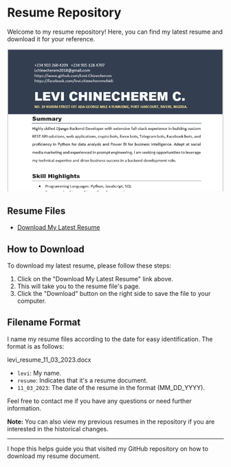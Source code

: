 # Resume Repository

Welcome to my resume repository! Here, you can find my latest resume and download it for your reference.

![sample image](https://github.com/Levi-Chinecherem/my_resume/blob/main/resume.png)

## Resume Files

- [Download My Latest Resume](https://github.com/Levi-Chinecherem/my_resume/blob/main/levi_resume_11_03_2023.docx)

## How to Download

To download my latest resume, please follow these steps:

1. Click on the "Download My Latest Resume" link above.
2. This will take you to the resume file's page.
3. Click the "Download" button on the right side to save the file to your computer.

## Filename Format

I name my resume files according to the date for easy identification. The format is as follows:

levi_resume_11_03_2023.docx


- `levi`: My name.
- `resume`: Indicates that it's a resume document.
- `11_03_2023`: The date of the resume in the format (MM_DD_YYYY).

Feel free to contact me if you have any questions or need further information.

**Note:** You can also view my previous resumes in the repository if you are interested in the historical changes.

---

I hope this helps guide you that visited my GitHub repository on how to download my resume document.
